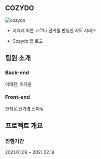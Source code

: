 ## COZYDO
![cozydo](https://user-images.githubusercontent.com/62299120/108686876-5c79bd80-7539-11eb-95ed-ba52fc3539c1.png)

- 지역에 따른 코로나 단계를 반영한 지도 서비스

- Cozydo 웹 로고

## 팀원 소개

### Back-end
이태환, 이다운

### Front-end
한지윤,신가영,신다정

## 프로젝트 개요

### 진행기간
2021.01.06 ~ 2021.02.19
